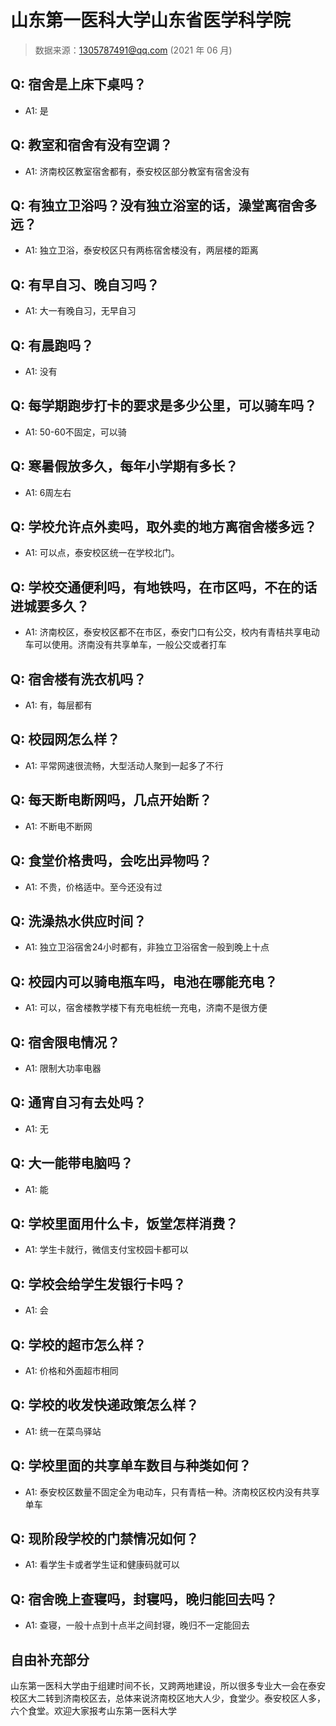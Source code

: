 # 山东第一医科大学山东省医学科学院

> 数据来源：1305787491@qq.com (2021 年 06 月)

## Q: 宿舍是上床下桌吗？

- A1: 是

## Q: 教室和宿舍有没有空调？

- A1: 济南校区教室宿舍都有，泰安校区部分教室有宿舍没有

## Q: 有独立卫浴吗？没有独立浴室的话，澡堂离宿舍多远？

- A1: 独立卫浴，泰安校区只有两栋宿舍楼没有，两层楼的距离

## Q: 有早自习、晚自习吗？

- A1: 大一有晚自习，无早自习

## Q: 有晨跑吗？

- A1: 没有

## Q: 每学期跑步打卡的要求是多少公里，可以骑车吗？

- A1: 50-60不固定，可以骑

## Q: 寒暑假放多久，每年小学期有多长？

- A1: 6周左右

## Q: 学校允许点外卖吗，取外卖的地方离宿舍楼多远？

- A1: 可以点，泰安校区统一在学校北门。

## Q: 学校交通便利吗，有地铁吗，在市区吗，不在的话进城要多久？

- A1: 济南校区，泰安校区都不在市区，泰安门口有公交，校内有青桔共享电动车可以使用。济南没有共享单车，一般公交或者打车

## Q: 宿舍楼有洗衣机吗？

- A1: 有，每层都有

## Q: 校园网怎么样？

- A1: 平常网速很流畅，大型活动人聚到一起多了不行

## Q: 每天断电断网吗，几点开始断？

- A1: 不断电不断网

## Q: 食堂价格贵吗，会吃出异物吗？

- A1: 不贵，价格适中。至今还没有过

## Q: 洗澡热水供应时间？

- A1: 独立卫浴宿舍24小时都有，非独立卫浴宿舍一般到晚上十点

## Q: 校园内可以骑电瓶车吗，电池在哪能充电？

- A1: 可以，宿舍楼教学楼下有充电桩统一充电，济南不是很方便

## Q: 宿舍限电情况？

- A1: 限制大功率电器

## Q: 通宵自习有去处吗？

- A1: 无

## Q: 大一能带电脑吗？

- A1: 能

## Q: 学校里面用什么卡，饭堂怎样消费？

- A1: 学生卡就行，微信支付宝校园卡都可以

## Q: 学校会给学生发银行卡吗？

- A1: 会

## Q: 学校的超市怎么样？

- A1: 价格和外面超市相同

## Q: 学校的收发快递政策怎么样？

- A1: 统一在菜鸟驿站

## Q: 学校里面的共享单车数目与种类如何？

- A1: 泰安校区数量不固定全为电动车，只有青桔一种。济南校区校内没有共享单车

## Q: 现阶段学校的门禁情况如何？

- A1: 看学生卡或者学生证和健康码就可以

## Q: 宿舍晚上查寝吗，封寝吗，晚归能回去吗？

- A1: 查寝，一般十点到十点半之间封寝，晚归不一定能回去

## 自由补充部分

山东第一医科大学由于组建时间不长，又跨两地建设，所以很多专业大一会在泰安校区大二转到济南校区去，总体来说济南校区地大人少，食堂少。泰安校区人多，六个食堂。欢迎大家报考山东第一医科大学
